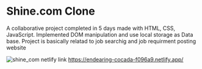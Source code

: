 # Shine.com Clone
A collaborative project completed in 5 days made with HTML, CSS, JavaScript. Implemented DOM manipulation and use local storage as Data base. Project is basically relatad to job searchig and job requirment posting website

![shine_com](https://user-images.githubusercontent.com/101394814/200108387-785853b9-a635-4fd4-bf49-f5c359ec65ef.png)
netlify link https://endearing-cocada-f096a9.netlify.app/

